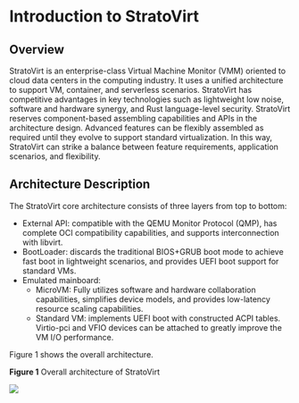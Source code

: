 # Introduction to StratoVirt


## Overview

StratoVirt is an enterprise-class Virtual Machine Monitor (VMM) oriented to cloud data centers in the computing industry. It uses a unified architecture to support VM, container, and serverless scenarios. StratoVirt has competitive advantages in key technologies such as lightweight low noise, software and hardware synergy, and Rust language-level security.
StratoVirt reserves component-based assembling capabilities and APIs in the architecture design. Advanced features can be flexibly assembled as required until they evolve to support standard virtualization. In this way, StratoVirt can strike a balance between feature requirements, application scenarios, and flexibility.



## Architecture Description

The StratoVirt core architecture consists of three layers from top to bottom:

- External API: compatible with the QEMU Monitor Protocol (QMP), has complete OCI compatibility capabilities, and supports interconnection with libvirt.
- BootLoader: discards the traditional BIOS+GRUB boot mode to achieve fast boot in lightweight scenarios, and provides UEFI boot support for standard VMs.
- Emulated mainboard:
  - MicroVM: Fully utilizes software and hardware collaboration capabilities, simplifies device models, and provides low-latency resource scaling capabilities.
  - Standard VM: implements UEFI boot with constructed ACPI tables. Virtio-pci and VFIO devices can be attached to greatly improve the VM I/O performance.

Figure 1 shows the overall architecture.

**Figure 1** Overall architecture of StratoVirt

![](./figures/StratoVirt_architecture.png)
